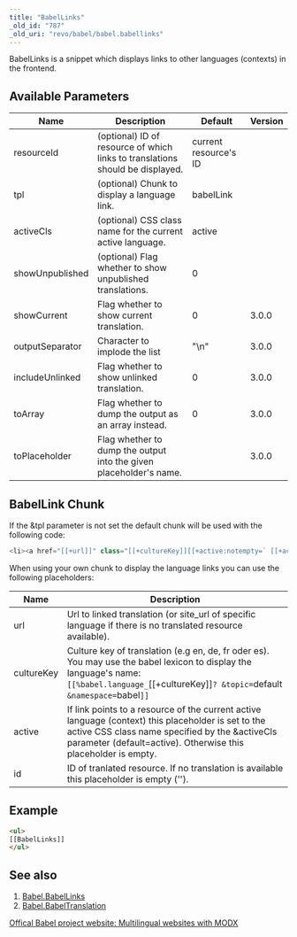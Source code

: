```yaml
---
title: "BabelLinks"
_old_id: "787"
_old_uri: "revo/babel/babel.babellinks"
---
```


BabelLinks is a snippet which displays links to other languages (contexts) in the frontend.

## Available Parameters

| Name            | Description                                                                   | Default               | Version |
| --------------- | ----------------------------------------------------------------------------- | --------------------- | ------- |
| resourceId      | (optional) ID of resource of which links to translations should be displayed. | current resource's ID |         |
| tpl             | (optional) Chunk to display a language link.                                  | babelLink             |         |
| activeCls       | (optional) CSS class name for the current active language.                    | active                |         |
| showUnpublished | (optional) Flag whether to show unpublished translations.                     | 0                     |         |
| showCurrent     | Flag whether to show current translation.                                     | 0                     | 3.0.0   |
| outputSeparator | Character to implode the list                                                 | "\\n"                 | 3.0.0   |
| includeUnlinked | Flag whether to show unlinked translation.                                    | 0                     | 3.0.0   |
| toArray         | Flag whether to dump the output as an array instead.                          | 0                     | 3.0.0   |
| toPlaceholder   | Flag whether to dump the output into the given placeholder's name.            |                       | 3.0.0   |

## BabelLink Chunk

If the &tpl parameter is not set the default chunk will be used with the following code:

``` php
<li><a href="[[+url]]" class="[[+cultureKey]][[+active:notempty=` [[+active]]`]]">[[%babel.language_[[+cultureKey]]? &topic=`default` &namespace=`babel`]]</a></li>
```

When using your own chunk to display the language links you can use the following placeholders:

| Name       | Description                                                                                                                                                                                                             |
| ---------- | ----------------------------------------------------------------------------------------------------------------------------------------------------------------------------------------------------------------------- |
| url        | Url to linked translation (or site\_url of specific language if there is no translated resource available).                                                                                                             |
| cultureKey | Culture key of translation (e.g en, de, fr oder es). You may use the babel lexicon to display the language's name: `[[%babel.language_`[[+cultureKey]]`? &topic=`default` &namespace=`babel`]]`                         |
| active     | If link points to a resource of the current active language (context) this placeholder is set to the active CSS class name specified by the &activeCls parameter (default=active). Otherwise this placeholder is empty. |
| id         | ID of tranlated resource. If no translation is available this placeholder is empty ('').                                                                                                                                |

## Example

``` html
<ul>
[[BabelLinks]]
</ul>
```

## See also

1. [Babel.BabelLinks](extras/babel/babel.babellinks)
2. [Babel.BabelTranslation](extras/babel/babel.babeltranslation)

[Offical Babel project website: Multilingual websites with MODX](http://www.multilingual-modx.com/)
